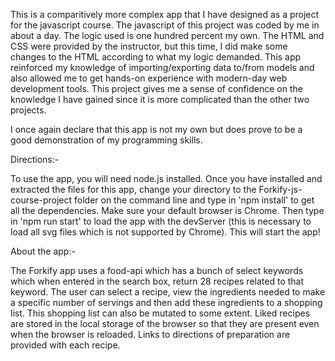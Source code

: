 This is a comparitively more complex app that I have designed as a project for the javascript course. The javascript of this project was coded by me in about a day. The logic used is one hundred percent my own. The HTML and CSS were provided by the instructor, but this time, I did make some changes to the HTML according to what my logic demanded. This app reinforced my knowledge of importing/exporting data to/from models and also allowed me to get hands-on experience with modern-day web development tools. This project gives me a sense of confidence on the knowledge I have gained since it is more complicated than the other two projects.

I once again declare that this app is not my own but does prove to be a good demonstration of my programming skills.  

Directions:-

To use the app, you will need node.js installed. Once you have installed and extracted the files for this app, change your directory to the Forkify-js-course-project folder on the command line and type in 'npm install' to get all the dependencies. Make sure your default browser is Chrome. Then type in 'npm run start' to load the app with the devServer (this is necessary to load all svg files which is not supported by Chrome). This will start the app!
 
About the app:-

The Forkify app uses a food-api which has a bunch of select keywords which when entered in the search box, return 28 recipes related to that keyword. The user can select a recipe, view the ingredients needed to make a specific number of servings and then add these ingredients to a shopping list. This shopping list can also be mutated to some extent. Liked recipes are stored in the local storage of the browser so that they are present even when the browser is reloaded. Links to directions of preparation are provided with each recipe. 
